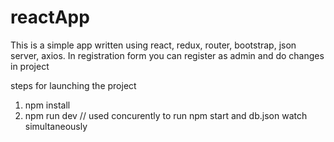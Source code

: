 # reactApp
This is a simple app written using react, redux, router, bootstrap, json server, axios. 
In registration form you can register as admin and do changes in project

steps for launching the project
1. npm install
2. npm run dev // used concurently to run npm start and db.json watch simultaneously
